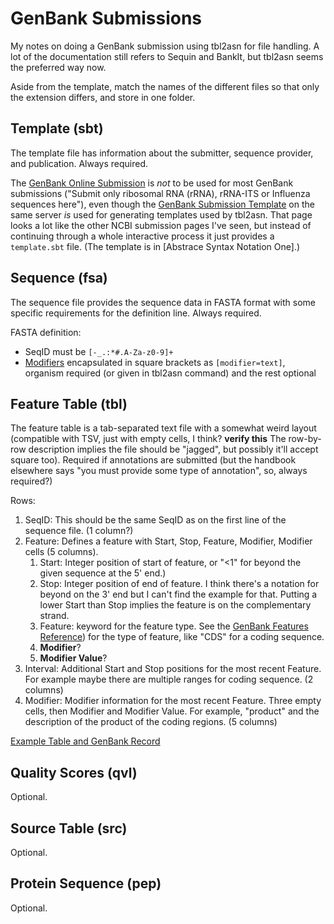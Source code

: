 # GenBank Submissions

My notes on doing a GenBank submission using tbl2asn for file handling.  A lot
of the documentation still refers to Sequin and BankIt, but tbl2asn seems the
preferred way now.

Aside from the template, match the names of the different files so that only
the extension differs, and store in one folder.

## Template (sbt)

The template file has information about the submitter, sequence provider, and
publication.  Always required.

The [GenBank Online Submission] is *not* to be used for most GenBank submissions
("Submit only ribosomal RNA (rRNA), rRNA-ITS or Influenza sequences here"),
even though the [GenBank Submission Template] on the same server *is* used for
generating templates used by tbl2asn.  That page looks a lot like the other
NCBI submission pages I've seen, but instead of continuing through a whole
interactive process it just provides a `template.sbt` file.  (The template is
in [Abstrace Syntax Notation One].)

## Sequence (fsa)

The sequence file provides the sequence data in FASTA format with some
specific requirements for the definition line.  Always required.

FASTA definition:
 * SeqID must be `[-_.:*#.A-Za-z0-9]+`
 * [Modifiers] encapsulated in square brackets as `[modifier=text]`, organism
   required (or given in tbl2asn command) and the rest optional

## Feature Table (tbl)

The feature table is a tab-separated text file with a somewhat weird layout
(compatible with TSV, just with empty cells, I think?  **verify this**  The
row-by-row description implies the file should be "jagged", but possibly it'll
accept square too).  Required if annotations are submitted (but the handbook
elsewhere says "you must provide some type of annotation", so, always
required?)

Rows:

 1. SeqID: This should be the same SeqID as on the first line of the sequence
    file. (1 column?)
 2. Feature: Defines a feature with Start, Stop, Feature, Modifier, Modifier
    cells (5 columns).
    1. Start: Integer position of start of feature, or "<1" for beyond the
       given sequence at the 5' end.)
    2. Stop:  Integer position of end of feature.  I think there's a notation
       for beyond on the 3' end but I can't find the example for that.  Putting
       a lower Start than Stop implies the feature is on the complementary
       strand.
    3. Feature: keyword for the feature type.  See the [GenBank Features
       Reference]) for the type of feature, like "CDS" for a coding sequence.
    4. **Modifier**?
    5. **Modifier Value**?
 3. Interval: Additional Start and Stop positions for the most recent Feature.
    For example maybe there are multiple ranges for coding sequence.  (2
    columns)
 4. Modifier: Modifier information for the most recent Feature.  Three empty
    cells, then Modifier and Modifier Value.  For example, "product" and the
    description of the product of the coding regions.  (5 columns)

[Example Table and GenBank Record](https://www.ncbi.nlm.nih.gov/Sequin/table.html)

## Quality Scores (qvl)

Optional.

## Source Table (src)

Optional.

## Protein Sequence (pep)

Optional.

[GenBank Online Submission]: https://submit.ncbi.nlm.nih.gov/subs/genbank/
[GenBank Submission Template]: https://submit.ncbi.nlm.nih.gov/genbank/template/submission/
[Modifiers]: https://www.ncbi.nlm.nih.gov/Sequin/modifiers.html
[GenBank Features Reference]: http://www.insdc.org/documents/feature_table.html#7.2
[Example GenBank Record]: https://www.ncbi.nlm.nih.gov/Sitemap/samplerecord.html
[GenBank Submissions Handbook]: https://www.ncbi.nlm.nih.gov/books/NBK53709
[What is tbl2asn]: https://www.ncbi.nlm.nih.gov/genbank/tbl2asn2/
[Abstract Syntax Notation One]: https://en.wikipedia.org/wiki/Abstract_Syntax_Notation_One
